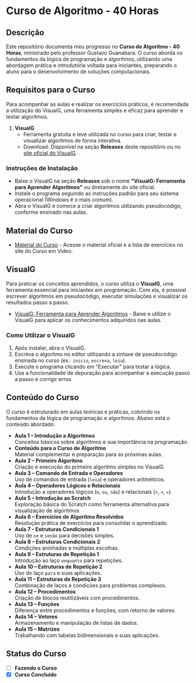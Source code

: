 # Curso de Algoritmo - 40 Horas

## Descrição

Este repositório documenta meu progresso no **Curso de Algoritmo - 40 Horas**, ministrado pelo professor Gustavo Guanabara. O curso aborda os fundamentos da lógica de programação e algoritmos, utilizando uma abordagem prática e introdutória voltada para iniciantes, preparando o aluno para o desenvolvimento de soluções computacionais.

## Requisitos para o Curso

Para acompanhar as aulas e realizar os exercícios práticos, é recomendada a utilização do VisualG, uma ferramenta simples e eficaz para aprender e testar algoritmos.

1. **VisualG**  
   - Ferramenta gratuita e leve utilizada no curso para criar, testar e visualizar algoritmos de forma interativa.  
   - Download: Disponível na seção **Releases** deste repositório ou no [site oficial do VisualG](https://sourceforge.net/projects/visualg30).  

### Instruções de Instalação
- Baixe o VisualG na seção **Releases** sob o nome **"VisualG: Ferramenta para Aprender Algoritmos"** ou diretamente do site oficial.  
- Instale o programa seguindo as instruções padrão para seu sistema operacional (Windows é o mais comum).  
- Abra o VisualG e comece a criar algoritmos utilizando pseudocódigo, conforme ensinado nas aulas.

## Material do Curso

- [Material do Curso](https://www.cursoemvideo.com/curso/algoritmo/) - Acesse o material oficial e a lista de exercícios no site do Curso em Vídeo.

## VisualG

Para praticar os conceitos aprendidos, o curso utiliza o **VisualG**, uma ferramenta essencial para iniciantes em programação. Com ela, é possível escrever algoritmos em pseudocódigo, executar simulações e visualizar os resultados passo a passo.  

- [VisualG: Ferramenta para Aprender Algoritmos](https://github.com/DuanLeeDom/curso-de-algoritmo-40-horas/releases/tag/exe) - Baixe e utilize o VisualG para aplicar os conhecimentos adquiridos nas aulas.

### Como Utilizar o VisualG
1. Após instalar, abra o VisualG.  
2. Escreva o algoritmo no editor utilizando a sintaxe de pseudocódigo ensinada no curso (ex.: `inicio`, `escreva`, `leia`).  
3. Execute o programa clicando em "Executar" para testar a lógica.  
4. Use a funcionalidade de depuração para acompanhar a execução passo a passo e corrigir erros.

## Conteúdo do Curso

O curso é estruturado em aulas teóricas e práticas, cobrindo os fundamentos da lógica de programação e algoritmos. Abaixo está o conteúdo abordado:

- **Aula 1 – Introdução a Algoritmos**  
  Conceitos básicos sobre algoritmos e sua importância na programação.  
- **Conteúdo para o Curso de Algoritmo**  
  Material complementar e preparação para as próximas aulas.  
- **Aula 2 – Primeiro Algoritmo**  
  Criação e execução do primeiro algoritmo simples no VisualG.  
- **Aula 3 – Comando de Entrada e Operadores**  
  Uso de comandos de entrada (`leia`) e operadores aritméticos.  
- **Aula 4 – Operadores Lógicos e Relacionais**  
  Introdução a operadores lógicos (`e`, `ou`, `não`) e relacionais (`>`, `<`, `=`).  
- **Aula 5 – Introdução ao Scratch**  
  Exploração básica do Scratch como ferramenta alternativa para visualização de algoritmos.  
- **Aula 6 – Exercícios de Algoritmo Resolvidos**  
  Resolução prática de exercícios para consolidar o aprendizado.  
- **Aula 7 – Estruturas Condicionais 1**  
  Uso de `se` e `senão` para decisões simples.  
- **Aula 8 – Estruturas Condicionais 2**  
  Condições aninhadas e múltiplas escolhas.  
- **Aula 9 – Estruturas de Repetição 1**  
  Introdução ao laço `enquanto` para repetições.  
- **Aula 10 – Estruturas de Repetição 2**  
  Uso do laço `para` e suas aplicações.  
- **Aula 11 – Estruturas de Repetição 3**  
  Combinação de laços e condições para problemas complexos.  
- **Aula 12 – Procedimentos**  
  Criação de blocos reutilizáveis com procedimentos.  
- **Aula 13 – Funções**  
  Diferença entre procedimentos e funções, com retorno de valores.  
- **Aula 14 – Vetores**  
  Armazenamento e manipulação de listas de dados.  
- **Aula 15 – Matrizes**  
  Trabalhando com tabelas bidimensionais e suas aplicações.

## Status do Curso

- [ ] **Fazendo o Curso**  
- [x] **Curso Concluído**
